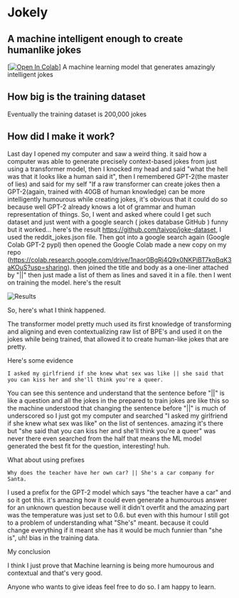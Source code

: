 # Jokely 
## A machine intelligent enough to create humanlike jokes
[[![Open In Colab](https://colab.research.google.com/assets/colab-badge.svg)](https://colab.research.google.com/drive/1naor0BgRj4Q9x0NKPjBT7kqBqK3aKOuS?usp=sharing)]
A machine learning model that generates amazingly intelligent jokes
## How big is the training dataset
Eventually the training dataset is 200,000 jokes
## How did I make it work?
Last day I opened my computer and saw a weird thing. it said how a computer was able to generate precisely context-based jokes from just using a transformer model, then I knocked my head and said "what the hell was that it looks like a human said it", then I remembered GPT-2(the master of lies) and said for my self "If a raw transformer can create jokes then a GPT-2(again, trained with 40GB of human knowledge) can be more intelligently humourous while creating jokes, it's obvious that it could do so because well GPT-2 already knows a lot of grammar and human representation of things. So, I went and asked where could I get such dataset and just went with a google search ( jokes database GitHub ) funny but it worked... here's the result https://github.com/taivop/joke-dataset, I used the reddit_jokes.json file. Then got into a google search again (Google Colab GPT-2 pypl) then opened the Google Colab made a new copy on my repo (https://colab.research.google.com/drive/1naor0BgRj4Q9x0NKPjBT7kqBqK3aKOuS?usp=sharing). then joined the title and body as a one-liner attached by "||" then just made a list of them as lines and saved it in a file. then I went on training the model. here's the result

![Results](https://preview.redd.it/7gl16qfb0jh51.png?width=967&format=png&auto=webp&s=c0656c69c247e08930e8c4983f71f68ce433fff2)

So, here's what I think happened.

The transformer model pretty much used its first knowledge of transforming and aligning and even contextualizing raw list of BPE's and used it on the jokes while being trained, that allowed it to create human-like jokes that are pretty.

Here's some evidence

    I asked my girlfriend if she knew what sex was like || she said that you can kiss her and she'll think you're a queer.

You can see this sentence and understand that the sentence before "||" is like a question and all the jokes in the prepared to train jokes are like this so the machine understood that changing the sentence before "||" is much of underscored so I just got my computer and searched "I asked my girlfriend if she knew what sex was like" on the list of sentences. amazing it's there but "she said that you can kiss her and she'll think you're a queer" was never there even searched from the half that means the ML model generated the best fit for the question, interesting! huh.

What about using prefixes

    Why does the teacher have her own car? || She's a car company for Santa.

I used a prefix for the GPT-2 model which says "the teacher have a car" and so it got this. it's amazing how it could even generate a humourous answer for an unknown question because well it didn't overfit and the amazing part was the temperature was just set to 0.6. but even with this humour I still got to a problem of understanding what "She's" meant. because it could change everything if it meant she has it would be much funnier than "she is", uh! bias in the training data.

My conclusion

I think I just prove that Machine learning is being more humourous and contextual and that's very good.

Anyone who wants to give ideas feel free to do so. I am happy to learn.
